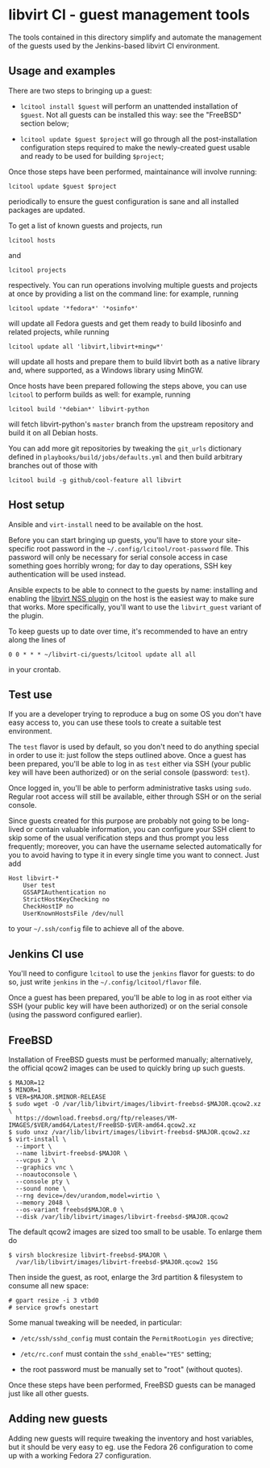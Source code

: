 libvirt CI - guest management tools
===================================

The tools contained in this directory simplify and automate the management
of the guests used by the Jenkins-based libvirt CI environment.


Usage and examples
------------------

There are two steps to bringing up a guest:

* `lcitool install $guest` will perform an unattended installation
  of `$guest`. Not all guests can be installed this way: see the "FreeBSD"
  section below;

* `lcitool update $guest $project` will go through all the
  post-installation configuration steps required to make the newly-created
  guest usable and ready to be used for building `$project`;

Once those steps have been performed, maintainance will involve running:

    lcitool update $guest $project

periodically to ensure the guest configuration is sane and all installed
packages are updated.

To get a list of known guests and projects, run

    lcitool hosts

and

    lcitool projects

respectively. You can run operations involving multiple guests and projects
at once by providing a list on the command line: for example, running

    lcitool update '*fedora*' '*osinfo*'

will update all Fedora guests and get them ready to build libosinfo and
related projects, while running

    lcitool update all 'libvirt,libvirt+mingw*'

will update all hosts and prepare them to build libvirt both as a native
library and, where supported, as a Windows library using MinGW.

Once hosts have been prepared following the steps above, you can use
`lcitool` to perform builds as well: for example, running

    lcitool build '*debian*' libvirt-python

will fetch libvirt-python's `master` branch from the upstream repository
and build it on all Debian hosts.

You can add more git repositories by tweaking the `git_urls` dictionary
defined in `playbooks/build/jobs/defaults.yml` and then build arbitrary
branches out of those with

    lcitool build -g github/cool-feature all libvirt


Host setup
----------

Ansible and `virt-install` need to be available on the host.

Before you can start bringing up guests, you'll have to store your
site-specific root password in the `~/.config/lcitool/root-password` file.
This password will only be necessary for serial console access in case
something goes horribly wrong; for day to day operations, SSH key
authentication will be used instead.

Ansible expects to be able to connect to the guests by name: installing and
enabling the [libvirt NSS plugin](https://wiki.libvirt.org/page/NSS_module)
on the host is the easiest way to make sure that works. More specifically,
you'll want to use the `libvirt_guest` variant of the plugin.

To keep guests up to date over time, it's recommended to have an entry
along the lines of

    0 0 * * * ~/libvirt-ci/guests/lcitool update all all

in your crontab.


Test use
--------

If you are a developer trying to reproduce a bug on some OS you don't
have easy access to, you can use these tools to create a suitable test
environment.

The `test` flavor is used by default, so you don't need to do anything
special in order to use it: just follow the steps outlined above. Once
a guest has been prepared, you'll be able to log in as `test` either
via SSH (your public key will have been authorized) or on the serial
console (password: `test`).

Once logged in, you'll be able to perform administrative tasks using
`sudo`. Regular root access will still be available, either through
SSH or on the serial console.

Since guests created for this purpose are probably not going to be
long-lived or contain valuable information, you can configure your
SSH client to skip some of the usual verification steps and thus
prompt you less frequently; moreover, you can have the username
selected automatically for you to avoid having to type it in every
single time you want to connect. Just add

    Host libvirt-*
        User test
        GSSAPIAuthentication no
        StrictHostKeyChecking no
        CheckHostIP no
        UserKnownHostsFile /dev/null

to your `~/.ssh/config` file to achieve all of the above.


Jenkins CI use
--------------

You'll need to configure `lcitool` to use the `jenkins` flavor for
guests: to do so, just write `jenkins` in the `~/.config/lcitool/flavor`
file.

Once a guest has been prepared, you'll be able to log in as root either
via SSH (your public key will have been authorized) or on the serial
console (using the password configured earlier).


FreeBSD
-------

Installation of FreeBSD guests must be performed manually; alternatively,
the official qcow2 images can be used to quickly bring up such guests.

    $ MAJOR=12
    $ MINOR=1
    $ VER=$MAJOR.$MINOR-RELEASE
    $ sudo wget -O /var/lib/libvirt/images/libvirt-freebsd-$MAJOR.qcow2.xz \
      https://download.freebsd.org/ftp/releases/VM-IMAGES/$VER/amd64/Latest/FreeBSD-$VER-amd64.qcow2.xz
    $ sudo unxz /var/lib/libvirt/images/libvirt-freebsd-$MAJOR.qcow2.xz
    $ virt-install \
      --import \
      --name libvirt-freebsd-$MAJOR \
      --vcpus 2 \
      --graphics vnc \
      --noautoconsole \
      --console pty \
      --sound none \
      --rng device=/dev/urandom,model=virtio \
      --memory 2048 \
      --os-variant freebsd$MAJOR.0 \
      --disk /var/lib/libvirt/images/libvirt-freebsd-$MAJOR.qcow2

The default qcow2 images are sized too small to be usable. To enlarge
them do

    $ virsh blockresize libvirt-freebsd-$MAJOR \
      /var/lib/libvirt/images/libvirt-freebsd-$MAJOR.qcow2 15G

Then inside the guest, as root, enlarge the 3rd partition & filesystem
to consume all new space:

    # gpart resize -i 3 vtbd0
    # service growfs onestart

Some manual tweaking will be needed, in particular:

* `/etc/ssh/sshd_config` must contain the `PermitRootLogin yes` directive;

* `/etc/rc.conf` must contain the `sshd_enable="YES"` setting;

* the root password must be manually set to "root" (without quotes).

Once these steps have been performed, FreeBSD guests can be managed just
like all other guests.


Adding new guests
-----------------

Adding new guests will require tweaking the inventory and host variables,
but it should be very easy to eg. use the Fedora 26 configuration to come
up with a working Fedora 27 configuration.
